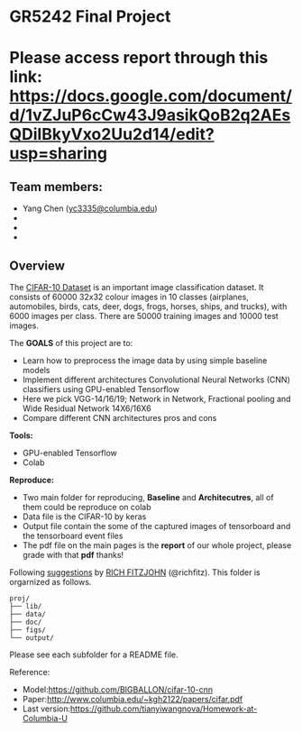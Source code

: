 # GR5242 Final Project <br>

# Please access report through this link: https://docs.google.com/document/d/1vZJuP6cCw43J9asikQoB2q2AEsQDilBkyVxo2Uu2d14/edit?usp=sharing


## Team members:
- Yang Chen (yc3335@columbia.edu)
- 
- 
-

## Overview
The [CIFAR-10 Dataset](https://www.cs.toronto.edu/~kriz/cifar.html) is an important image classification dataset. It consists of 60000 32x32 colour images in 10 classes (airplanes, automobiles, birds, cats, deer, dogs, frogs, horses, ships, and trucks), with 6000 images per class. There are 50000 training images and 10000 test images.<br>

The **GOALS** of this project are to:
- Learn how to preprocess the image data by using simple baseline models
- Implement different architectures Convolutional Neural Networks (CNN) classifiers using GPU-enabled Tensorflow
- Here we pick VGG-14/16/19; Network in Network, Fractional pooling and Wide Residual Network 14X6/16X6
- Compare different CNN architectures pros and cons

**Tools:**
- GPU-enabled Tensorflow
- Colab

**Reproduce:**
- Two main folder for reproducing, **Baseline** and **Architecutres**, all of them could be reproduce on colab
- Data file is the CIFAR-10 by keras
- Output file contain the some of the captured images of tensorboard and the tensorboard event files
- The pdf file on the main pages is the **report** of our whole project, please grade with that **pdf** thanks!

Following [suggestions](http://nicercode.github.io/blog/2013-04-05-projects/) by [RICH FITZJOHN](http://nicercode.github.io/about/#Team) (@richfitz). This folder is orgarnized as follows.

```
proj/
├── lib/
├── data/
├── doc/
├── figs/
└── output/
```

Please see each subfolder for a README file.


Reference: 
+ Model:https://github.com/BIGBALLON/cifar-10-cnn
+ Paper:http://www.columbia.edu/~kgh2122/papers/cifar.pdf
+ Last version:https://github.com/tianyiwangnova/Homework-at-Columbia-U
